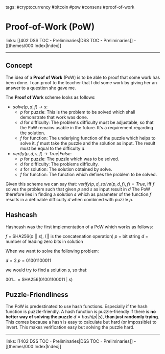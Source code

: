 tags: #cryptocurrency #bitcoin #pow #consens #proof-of-work

# Proof-of-Work (PoW)

links: [[402 DSS TOC - Preliminaries|DSS TOC - Preliminaries]] - [[themes/000 Index|Index]]

---

## Concept

The idea of a **Proof of Work** (PoW) is to be able to proof that some work has been done. I can proof to the teacher that I did some work by giving her an answer to a question she gave me.

The **Proof of Work** scheme looks as follows:

- $solve(p,d,f)$ $\rightarrow$ $s$:
	- $p$ for puzzle: This is the problem to be solved which shall demonstrate that work was done.
	- $d$ for difficulty: The problems difficulty must be adjustable, so that the PoW remains usable in the future. It's a requirement regarding the solution.
	- $f$ for function: The underlying function of the puzzle which helps to solve it. $f$ must take the puzzle and the solution as input. The result must be equal to the difficulty $d$.
- $verify(p,d,s,f)$ $\rightarrow$ $True | False$:
	- $p$ for puzzle: The puzzle which was to be solved.
	- $d$ for difficulty: The problems difficulty.
	- $s$ for solution: The solution obtained by solve.
	- $f$ for function: The function which defines the problem to be solved.

Given this scheme we can say that:
$verify(p,d,solve(p,d,f),f) = True$, iff $f$ solves the problem such that given $p$ and $s$ as input result in $d$
The PoW therefore lies in finding a solution $s$ which as parameter of the function $f$ results in a definable difficulty $d$ when combined with puzzle $p$.

## Hashcash

Hashcash was the first implementation of a PoW which works as follows:

$f$ = SHA256($p$ || $s$), (|| is the concatenation operation)
$p$ = bit string
$d$ = number of leading zero bits in solution

When we want to solve the following problem:

$d = 2$
$p = 01001100011$

we would try to find a solution $s$, so that:

001... = SHA256(01001100011 | $s$)

## Puzzle-Friendliness

The PoW is predestinated to use hash functions. Especially if the hash function is puzzle-friendly. A hash function is puzzle-friendly if there is **no better way of solving the puzzle** $d = hash(p || s)$, **than just randomly trying**. This comes because a hash is easy to calculate but hard (or impossible) to invert. This makes verification easy but solving the puzzle hard.

---
links: [[402 DSS TOC - Preliminaries|DSS TOC - Preliminaries]] - [[themes/000 Index|Index]]